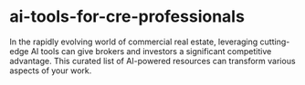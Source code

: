 # ai-tools-for-cre-professionals
In the rapidly evolving world of commercial real estate, leveraging cutting-edge AI tools can give brokers and investors a significant competitive advantage. This curated list of AI-powered resources can transform various aspects of your work.
